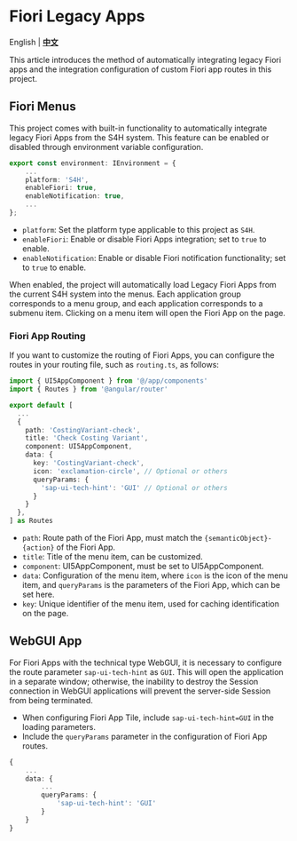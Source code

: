 # Fiori Legacy Apps

English | [**中文**](../zh/s4h/Legacy.md)

This article introduces the method of automatically integrating legacy Fiori apps and the integration configuration of custom Fiori app routes in this project.

## Fiori Menus

This project comes with built-in functionality to automatically integrate legacy Fiori Apps from the S4H system. This feature can be enabled or disabled through environment variable configuration.

```typescript
export const environment: IEnvironment = {
    ...
    platform: 'S4H',
    enableFiori: true,
    enableNotification: true,
    ...
};
```

* `platform`: Set the platform type applicable to this project as `S4H`.
* `enableFiori`: Enable or disable Fiori Apps integration; set to `true` to enable.
* `enableNotification`: Enable or disable Fiori notification functionality; set to `true` to enable.

When enabled, the project will automatically load Legacy Fiori Apps from the current S4H system into the menus. Each application group corresponds to a menu group, and each application corresponds to a submenu item. Clicking on a menu item will open the Fiori App on the page.

### Fiori App Routing

If you want to customize the routing of Fiori Apps, you can configure the routes in your routing file, such as `routing.ts`, as follows:

```typescript
import { UI5AppComponent } from '@/app/components'
import { Routes } from '@angular/router'

export default [
  ...
  {
    path: 'CostingVariant-check',
    title: 'Check Costing Variant',
    component: UI5AppComponent,
    data: {
      key: 'CostingVariant-check',
      icon: 'exclamation-circle', // Optional or others
      queryParams: {
        'sap-ui-tech-hint': 'GUI' // Optional or others
      }
    }
  },
] as Routes
```

* `path`: Route path of the Fiori App, must match the `{semanticObject}-{action}` of the Fiori App.
* `title`: Title of the menu item, can be customized.
* `component`: UI5AppComponent, must be set to UI5AppComponent.
* `data`: Configuration of the menu item, where `icon` is the icon of the menu item, and `queryParams` is the parameters of the Fiori App, which can be set here.
* `key`: Unique identifier of the menu item, used for caching identification on the page.

## WebGUI App

For Fiori Apps with the technical type WebGUI, it is necessary to configure the route parameter `sap-ui-tech-hint` as `GUI`. This will open the application in a separate window; otherwise, the inability to destroy the Session connection in WebGUI applications will prevent the server-side Session from being terminated.

* When configuring Fiori App Tile, include `sap-ui-tech-hint=GUI` in the loading parameters.
* Include the `queryParams` parameter in the configuration of Fiori App routes.

```typescript
{
    ...
    data: {
        ...
        queryParams: {
            'sap-ui-tech-hint': 'GUI'
        }
    }
}
```
